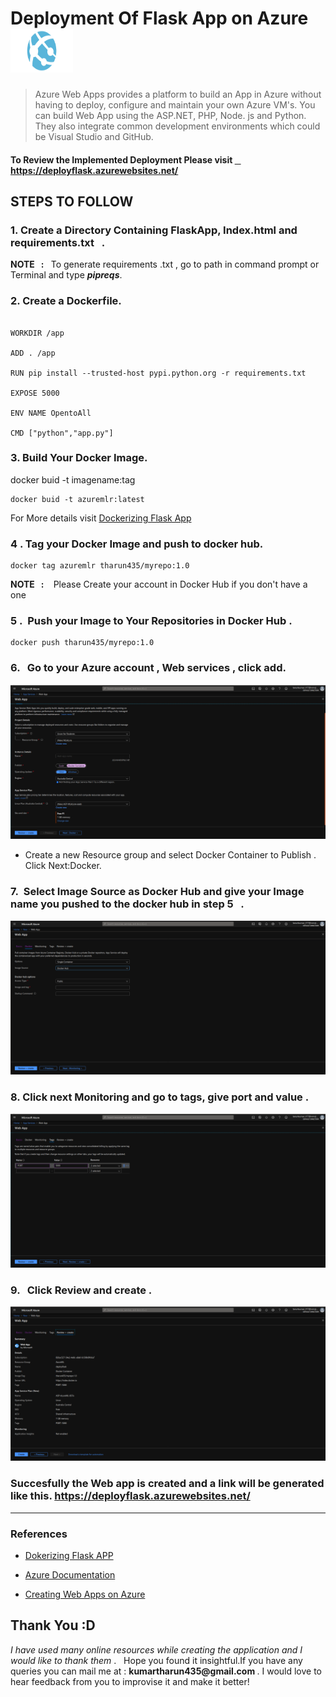 <h1> Deployment Of  Flask App on Azure  
 <img src='Images/index.png' width=100 height=70></h1>

>Azure Web Apps provides a platform to build an App in Azure without having to deploy, configure and maintain your own Azure VM's. You can build Web App using the ASP.NET, PHP, Node. js and Python. They also integrate common development environments which could be Visual Studio and GitHub.

<h4> To Review the Implemented Deployment Please visit 
<a href='https://deployflask.azurewebsites.net/'>  &nbsp; &nbsp; https://deployflask.azurewebsites.net/</a> <h4>

<h2>STEPS TO FOLLOW</h2>

<h3>1. Create a Directory Containing FlaskApp, Index.html and requirements.txt &nbsp; . </h3>
<p> <b>NOTE &nbsp; : </b>  &nbsp; To generate requirements .txt , go to path in command prompt or Terminal and type <b><i>pipreqs</i></b>.

<h3> 2. Create a Dockerfile.</h3>

```FROM python:3.7-slim

WORKDIR /app

ADD . /app

RUN pip install --trusted-host pypi.python.org -r requirements.txt

EXPOSE 5000

ENV NAME OpentoAll

CMD ["python","app.py"]
```

<h3> 3. Build Your Docker Image.</h3>

<p>docker buid -t  imagename:tag

```
docker buid -t azuremlr:latest 
```
<p> For More details visit <a href='https://runnable.com/docker/python/dockerize-your-flask-application'> Dockerizing Flask App </a>

<h3> 4 . Tag your Docker Image and push to docker hub.</h3>

```
docker tag azuremlr tharun435/myrepo:1.0
```
<p><b>NOTE &nbsp; :  </b>  &nbsp;&nbsp; Please Create your account in Docker Hub if you don't have a one</p>

<h3> 5 .&nbsp; Push your Image to Your Repositories in Docker Hub .</h3>

```
docker push tharun435/myrepo:1.0
```
<h3> 6. &nbsp; Go to your Azure account , Web services , click add. </h3>

<img src='Images/1.png'>

* Create a new Resource group and select Docker Container to Publish . Click Next:Docker.


<h3> 7.&nbsp; Select Image Source as Docker Hub and give your Image name you pushed to the docker hub in step 5 &nbsp; .</h3>

<img src='Images/2.png'>

<h3> 8. Click next Monitoring and go to tags, give port and value .</h3>
<img src='Images/3.png'>

<h3> 9. &nbsp; Click Review and create .</h3>

<img src='Images/4.png'>

<h3> Succesfully the Web app is created and a link will be generated like this. <a href='https://deployflask.azurewebsites.net/'> https://deployflask.azurewebsites.net/
</a> </h3>

<hr />

<h3>References </h3>

- <a href='https://runnable.com/docker/python/dockerize-your-flask-application'> Dokerizing Flask APP</a>
- <a href='https://docs.microsoft.com/en-us/azure/app-service/'> Azure Documentation </a>

- <a href='https://youtu.be/E1u3xzzL08k?list=PLlH6o4fAIji6FEsjFeo7gRgiwhPUkJ4ap'> Creating  Web  Apps on Azure </a>

<h2> Thank You :D </h2>
<p><i>I have used many online resources while creating the application and I would like to thank them</i> . &nbsp; Hope you found it insightful.If you have any queries you can mail me at : <b> kumartharun435@gmail.com </b>. I would love to hear feedback from you to improvise it and make it better! </p>






